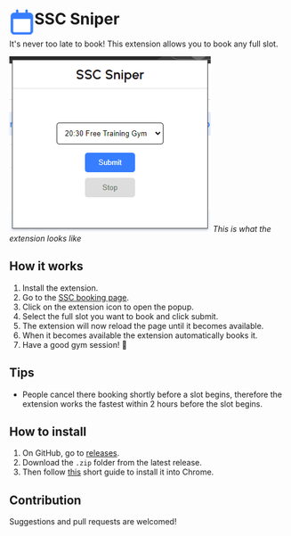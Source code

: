 # <img src="public/icons/icon_48.png" width="45" align="left"> SSC Sniper

It's never too late to book! This extension allows you to book any full slot.

![](images/image.png)
_This is what the extension looks like_

## How it works

1. Install the extension.
2. Go to the [SSC booking page](https://dms.studentensportcentrumeindhoven.nl/products/bookable-product-schedule).
3. Click on the extension icon to open the popup.
4. Select the full slot you want to book and click submit.
5. The extension will now reload the page until it becomes available.
6. When it becomes available the extension automatically books it.
7. Have a good gym session! 💪

## Tips

- People cancel there booking shortly before a slot begins, therefore the extension works the fastest within 2 hours before the slot begins.

## How to install

1. On GitHub, go to [releases](https://github.com/mcfdg/ssc-sniper/releases).
2. Download the `.zip` folder from the latest release.
3. Then follow [this](https://howover.com/install-unpacked-extension-in-chrome) short guide to install it into Chrome.

## Contribution

Suggestions and pull requests are welcomed!
